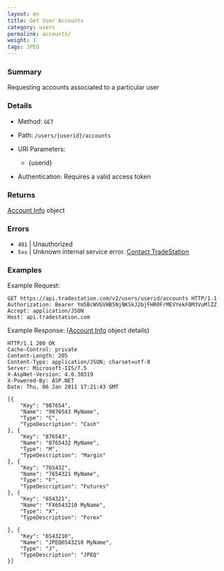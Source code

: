 ```yaml
---
layout: en
title: Get User Accounts
category: users
permalink: accounts/
weight: 1
tags: JPEQ
---
```


### Summary

Requesting accounts associated to a particular user

### Details

* Method: `GET`
* Path: `/users/{userid}/accounts`
* URI Parameters:

  * {userid}
* Authentication: Requires a valid access token

### Returns

[Account Info](../../objects/account-info) object

### Errors

* `401` | Unauthorized
* `5xx` | Unknown internal service error. [Contact TradeStation](mailto:webapi@tradestation.com)

### Examples

Example Request:

    GET https://api.tradestation.com/v2/users/userid/accounts HTTP/1.1
    Authorization: Bearer Ym5BcWVGVHB5NjNKSkJ2bjFHR0FrMEVYekF0M3VuMlZZ
    Accept: application/JSON
    Host: api.tradestation.com

Example Response: ([Account Info](../../objects/account-info) object details)

    HTTP/1.1 200 OK
    Cache-Control: private
    Content-Length: 205
    Content-Type: application/JSON; charset=utf-8
    Server: Microsoft-IIS/7.5
    X-AspNet-Version: 4.0.30319
    X-Powered-By: ASP.NET
    Date: Thu, 06 Jan 2011 17:21:43 GMT
    
    [{
        "Key": "987654",
        "Name": "9876543 MyName",
        "Type": "C",
        "TypeDescription": "Cash"
    }, {
        "Key": "876543",
        "Name": "8765432 MyName",
        "Type": "M",
        "TypeDescription": "Margin"
    }, {
        "Key": "765432",
        "Name": "7654321 MyName",
        "Type": "F",
        "TypeDescription": "Futures"
    }, {
        "Key": "654321",
        "Name": "FX6543210 MyName",
        "Type": "X",
        "TypeDescription": "Forex"

    }, {
        "Key": "6543210",
        "Name": "JPEQ6543210 MyName",
        "Type": "J",
        "TypeDescription": "JPEQ"
    }]
